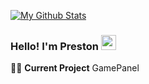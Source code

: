 
[![My Github Stats](https://github-readme-stats.vercel.app/api?username=PrestonJude)](https://github.com/anuraghazra/github-readme-stats)

### Hello! I'm Preston <span><img src="https://user-images.githubusercontent.com/35549653/89557319-91e4e500-d84d-11ea-9566-47a14f57b06c.gif" height="24"><span>
  
👩‍💻 **Current Project** GamePanel <div> 

